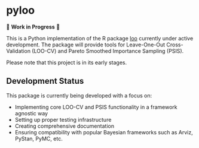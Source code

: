 # pyloo

🚧 **Work in Progress** 🚧

This is a Python implementation of the R package [loo](https://github.com/stan-dev/loo) currently under active development. The package will provide tools for Leave-One-Out Cross-Validation (LOO-CV) and Pareto Smoothed Importance Sampling (PSIS).

Please note that this project is in its early stages.

## Development Status

This package is currently being developed with a focus on:
- Implementing core LOO-CV and PSIS functionality in a framework agnostic way
- Setting up proper testing infrastructure
- Creating comprehensive documentation
- Ensuring compatibility with popular Bayesian frameworks such as Arviz, PyStan, PyMC, etc.
